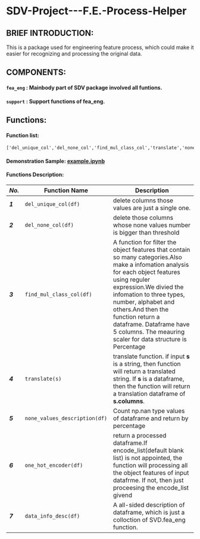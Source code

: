 # SDV-Project---F.E.-Process-Helper

## BRIEF INTRODUCTION:
This is a package used for engineering feature process, which could make it easier for recognizing and processing the original data. 

## COMPONENTS:
#### `fea_eng` : Mainbody part of SDV package involved all funtions.
#### `support` : Support functions of fea_eng.

## Functions:
#### Function list:

```
['del_unique_col','del_none_col','find_mul_class_col','translate','none_values_description','one_hot_encoder','data_info_desc']
```

#### Demonstration Sample: [example.ipynb](https://github.com/StrangeData-v/SDV-Project---F.E.-Process-Helper/blob/master/example.ipynb)


#### Functions Description:

|  ***No.*** |  Function Name | Description |
|---|---|---|
|***1***|`del_unique_col(df)`|   delete columns those values are just a single one.    |
|***2***|`del_none_col(df)`|   delete those columns whose none values number is bigger than threshold    |
|***3***|`find_mul_class_col(df)`|   A function for filter the object features that contain so many categories.Also make a infomation analysis for each object features using reguler expression.We divied the infomation to three types, number, alphabet and others.And then the function return a dataframe. Dataframe have 5 columns. The meauring scaler for data structure is Percentage    |
|***4***|`translate(s)`|    translate function. if input __s__ is a string, then function will return a translated string. If __s__ is a dataframe, then the function will return a translation dataframe of __s.columns__.   |
|***5***|`none_values_description(df)`|   Count np.nan type values of dataframe and return by percentage    |
|***6***|`one_hot_encoder(df)`|   return a processed dataframe.If encode_list(default blank list) is not appointed, the function will processing all the object features of input datafrme. If not, then just proceesing the encode_list givend    |
|***7***|`data_info_desc(df)`|    A all-sided description of dataframe, which is just a colloction of SVD.fea_eng function.   |
